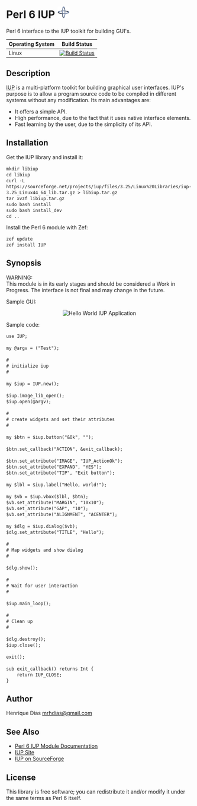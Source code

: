 Perl 6 IUP ![IUP Logo](logotype/logo_32x32.png)
=========
Perl 6 interface to the IUP toolkit for building GUI's.

| Operating System  |   Build Status  |
| ----------------- | --------------- |
| Linux		    | [![Build Status](https://travis-ci.org/hankache/perl6-IUP.svg?branch=master)](https://travis-ci.org/hankache/perl6-IUP)  |

Description
-----------
[IUP][2] is a multi-platform toolkit for
building graphical user interfaces. IUP's purpose is to allow a program
source code to be compiled in different systems without any modification.
Its main advantages are:

* It offers a simple API.
* High performance, due to the fact that it uses native interface elements.
* Fast learning by the user, due to the simplicity of its API.

Installation
------------
Get the IUP library and install it:

	mkdir libiup
	cd libiup
	curl -L https://sourceforge.net/projects/iup/files/3.25/Linux%20Libraries/iup-3.25_Linux44_64_lib.tar.gz > libiup.tar.gz
	tar xvzf libiup.tar.gz
	sudo bash install
	sudo bash install_dev
	cd ..

Install the Perl 6 module with Zef:

	zef update
	zef install IUP

Synopsis
--------
WARNING:  
This module is in its early stages and should be considered a Work in Progress.
The interface is not final and may change in the future.  

Sample GUI:

<p align="center">
<img src="https://raw.github.com/mrhdias/perl6-IUP/master/examples/images/widgets.png" alt="Hello World IUP Application"/>
</p>

Sample code:

```Perl6
use IUP;

my @argv = ("Test");

#
# initialize iup
#

my $iup = IUP.new();

$iup.image_lib_open();
$iup.open(@argv);

#
# create widgets and set their attributes
#

my $btn = $iup.button("&Ok", "");

$btn.set_callback("ACTION", &exit_callback);

$btn.set_attribute("IMAGE", "IUP_ActionOk");
$btn.set_attribute("EXPAND", "YES");
$btn.set_attribute("TIP", "Exit button");

my $lbl = $iup.label("Hello, world!");

my $vb = $iup.vbox($lbl, $btn);
$vb.set_attribute("MARGIN", "10x10");
$vb.set_attribute("GAP", "10");
$vb.set_attribute("ALIGNMENT", "ACENTER");

my $dlg = $iup.dialog($vb);
$dlg.set_attribute("TITLE", "Hello");

#
# Map widgets and show dialog
#

$dlg.show();

#
# Wait for user interaction
#

$iup.main_loop();

#
# Clean up
#

$dlg.destroy();
$iup.close();

exit();

sub exit_callback() returns Int {
	return IUP_CLOSE;
}
```
Author
------
Henrique Dias <mrhdias@gmail.com>

See Also
--------
* [Perl 6 IUP Module Documentation][1]
* [IUP Site][2]  
* [IUP on SourceForge][3]

License
-------

This library is free software; you can redistribute it and/or modify it under the same terms as Perl 6 itself.

[1]: lib/IUP.pod "Perl 6 IUP Module Documentation"
[2]: http://www.tecgraf.puc-rio.br/iup/ "IUP - Portable User Interface"
[3]: https://sourceforge.net/projects/iup/ "IUP Source Repository"

